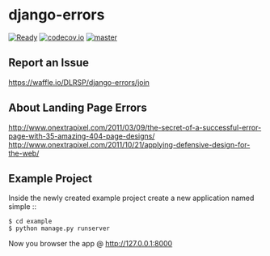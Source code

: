# django-errors

[![Ready](https://badge.waffle.io/DLRSP/django-errors.png?label=Ready)](https://waffle.io/DLRSP/django-errors)
[![codecov.io](https://codecov.io/github/DLRSP/django-errors/coverage.svg?branch=master)](https://codecov.io/github/DLRSP/django-errors?branch=master)
[![master](https://travis-ci.org/DLRSP/django-errors.svg?branch=master)](https://travis-ci.org/DLRSP/django-errors)

## Report an Issue
https://waffle.io/DLRSP/django-errors/join

## About Landing Page Errors
http://www.onextrapixel.com/2011/03/09/the-secret-of-a-successful-error-page-with-35-amazing-404-page-designs/
http://www.onextrapixel.com/2011/10/21/applying-defensive-design-for-the-web/

## Example Project

Inside the newly created example project create a new application named simple ::

	$ cd example
	$ python manage.py runserver

Now you browser the app @ http://127.0.0.1:8000